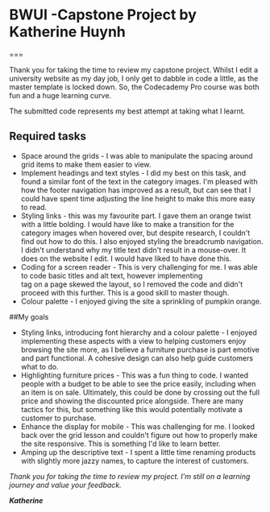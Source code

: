 # BWUI -Capstone Project by Katherine Huynh
===

Thank you for taking the time to review my capstone project. Whilst I edit a university website as my day job, I only get to dabble in code a little, as the master template is locked down. So, the Codecademy Pro course was both fun and a huge learning curve. 

The submitted code represents my best attempt at taking what I learnt.

## Required tasks

* Space around the grids - I was able to manipulate the spacing around grid items to make them easier to view.
* Implement headings and text styles - I did my best on this task, and found a similar font of the text in the category images. I'm pleased with how the footer navigation has improved as a result, but can see that I could have spent time adjusting the line height to make this more easy to read.
* Styling links - this was my favourite part. I gave them an orange twist with a little bolding. I would have like to make a transition for the category images when hovered over, but despite research, I couldn't find out how to do this. I also enjoyed styling the breadcrumb navigation. I didn't understand why my title text didn't result in a mouse-over. It does on the website I edit. I would have liked to have done this.
* Coding for a screen reader - This is very challenging for me. I was able to code basic titles and alt text, however implementing <main> tag on a page skewed the layout, so I removed the code and didn't proceed with this further. This is a good skill to master though.
* Colour palette - I enjoyed giving the site a sprinkling of pumpkin orange.

##My goals

* Styling links, introducing font hierarchy and a colour palette - I enjoyed implementing these aspects with a view to helping customers enjoy browsing the site more, as I believe a furniture purchase is part emotive and part functional. A cohesive design can also help guide customers what to do.
* Highlighting furniture prices - This was a fun thing to code. I wanted people with a budget to be able to see the price easily, including when an item is on sale. Ultimately, this could be done by crossing out the full price and showing the discounted price alongside. There are many tactics for this, but something like this would potentially motivate a customer to purchase.
* Enhance the display for mobile - This was challenging for me. I looked back over the grid lesson and couldn't figure out how to properly make the site responsive. This is something I'd like to learn better.
* Amping up the descriptive text - I spent a little time renaming products with slightly more jazzy names, to capture the interest of customers.

_Thank you for taking the time to review my project. I'm still on a learning journey and value your feedback._

**_Katherine_**
